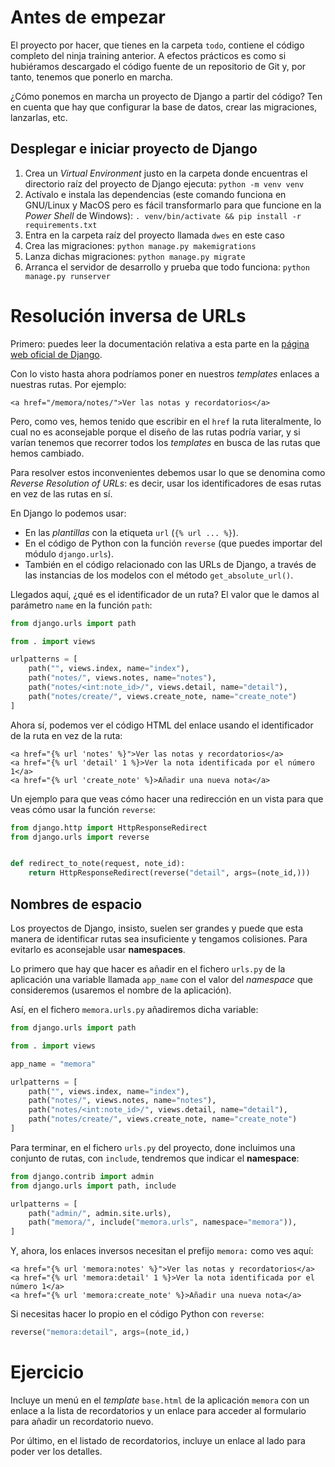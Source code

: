 # Antes de empezar
El proyecto por hacer, que tienes en la carpeta `todo`, contiene el código completo del ninja training anterior. A efectos prácticos es como si hubiéramos descargado el código fuente de un repositorio de Git y, por tanto, tenemos que ponerlo en marcha.

¿Cómo ponemos en marcha un proyecto de Django a partir del código? Ten en cuenta que hay que configurar la base de datos, crear las migraciones, lanzarlas, etc.

## Desplegar e iniciar proyecto de Django
1. Crea un *Virtual Environment* justo en la carpeta donde encuentras el directorio raíz del proyecto de Django ejecuta: `python -m venv venv`
2. Actívalo e instala las dependencias (este comando funciona en GNU/Linux y MacOS pero es fácil transformarlo para que funcione en la *Power Shell* de Windows): `. venv/bin/activate && pip install -r requirements.txt`
3. Entra en la carpeta raíz del proyecto llamada `dwes` en este caso
3. Crea las migraciones: `python manage.py makemigrations`
4. Lanza dichas migraciones: `python manage.py migrate`
5. Arranca el servidor de desarrollo y prueba que todo funciona: `python manage.py runserver`

# Resolución inversa de URLs
Primero: puedes leer la documentación relativa a esta parte en la [página web oficial de Django](https://docs.djangoproject.com/en/5.0/topics/http/urls/#reverse-resolution-of-urls).

Con lo visto hasta ahora podríamos poner en nuestros *templates* enlaces a nuestras rutas. Por ejemplo:

```html+django
<a href="/memora/notes/">Ver las notas y recordatorios</a>
```

Pero, como ves, hemos tenido que escribir en el `href` la ruta literalmente, lo cual no es aconsejable porque el diseño de las rutas podría variar, y si varían tenemos que recorrer todos los *templates* en busca de las rutas que hemos cambiado.

Para resolver estos inconvenientes debemos usar lo que se denomina como *Reverse Resolution of URLs*: es decir, usar los identificadores de esas rutas en vez de las rutas en sí.

En Django lo podemos usar:

- En las *plantillas* con la etiqueta `url` (`{% url ... %}`).
- En el código de Python con la función `reverse` (que puedes importar del módulo `django.urls`).
- También en el código relacionado con las URLs de Django, a través de las instancias de los modelos con el método `get_absolute_url()`.

Llegados aquí, ¿qué es el identificador de un ruta? El valor que le damos al parámetro `name` en la función `path`:

```python
from django.urls import path

from . import views

urlpatterns = [
    path("", views.index, name="index"),
    path("notes/", views.notes, name="notes"),
    path("notes/<int:note_id>/", views.detail, name="detail"),
    path("notes/create/", views.create_note, name="create_note")
]
```

Ahora sí, podemos ver el código HTML del enlace usando el identificador de la ruta en vez de la ruta:

```html+django
<a href="{% url 'notes' %}">Ver las notas y recordatorios</a>
<a href="{% url 'detail' 1 %}>Ver la nota identificada por el número 1</a>
<a href="{% url 'create_note' %}>Añadir una nueva nota</a>
```

Un ejemplo para que veas cómo hacer una redirección en un vista para que veas cómo usar la función `reverse`:

```python
from django.http import HttpResponseRedirect
from django.urls import reverse


def redirect_to_note(request, note_id):
    return HttpResponseRedirect(reverse("detail", args=(note_id,)))
```

## Nombres de espacio
Los proyectos de Django, insisto, suelen ser grandes y puede que esta manera de identificar rutas sea insuficiente y tengamos colisiones. Para evitarlo es aconsejable usar **namespaces**.

Lo primero que hay que hacer es añadir en el fichero `urls.py` de la aplicación una variable llamada `app_name` con el valor del *namespace* que consideremos (usaremos el nombre de la aplicación).

Así, en el fichero `memora.urls.py` añadiremos dicha variable:

```python
from django.urls import path

from . import views

app_name = "memora"

urlpatterns = [
	path("", views.index, name="index"),
    path("notes/", views.notes, name="notes"),
    path("notes/<int:note_id>/", views.detail, name="detail"),
    path("notes/create/", views.create_note, name="create_note")
]
```

Para terminar, en el fichero `urls.py` del proyecto, done incluimos una conjunto de rutas, con `include`, tendremos que indicar el **namespace**:

```python
from django.contrib import admin
from django.urls import path, include

urlpatterns = [
    path("admin/", admin.site.urls),
    path("memora/", include("memora.urls", namespace="memora")),
]
```

Y, ahora, los enlaces inversos necesitan el prefijo `memora:` como ves aquí:

```html+django
<a href="{% url 'memora:notes' %}">Ver las notas y recordatorios</a>
<a href="{% url 'memora:detail' 1 %}>Ver la nota identificada por el número 1</a>
<a href="{% url 'memora:create_note' %}>Añadir una nueva nota</a>
```

Si necesitas hacer lo propio en el código Python con `reverse`:

```python
reverse("memora:detail", args=(note_id,)
```

# Ejercicio
Incluye un menú en el *template* `base.html` de la aplicación `memora` con un enlace a la lista de recordatorios y un enlace para acceder al formulario para añadir un recordatorio nuevo.

Por último, en el listado de recordatorios, incluye un enlace al lado para poder ver los detalles.
